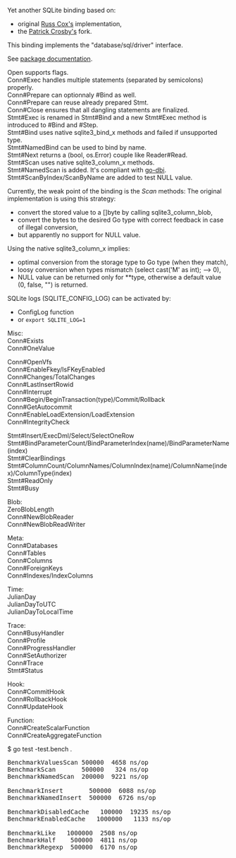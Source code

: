 Yet another SQLite binding based on:
 - original [Russ Cox's](http://code.google.com/p/gosqlite/) implementation,
 - the [Patrick Crosby's](https://github.com/patrickxb/fgosqlite/) fork.

This binding implements the "database/sql/driver" interface.

See [package documentation](http://go.pkgdoc.org/github.com/gwenn/gosqlite).

Open supports flags.  
Conn#Exec handles multiple statements (separated by semicolons) properly.  
Conn#Prepare can optionnaly #Bind as well.  
Conn#Prepare can reuse already prepared Stmt.  
Conn#Close ensures that all dangling statements are finalized.  
Stmt#Exec is renamed in Stmt#Bind and a new Stmt#Exec method is introduced to #Bind and #Step.  
Stmt#Bind uses native sqlite3_bind_x methods and failed if unsupported type.  
Stmt#NamedBind can be used to bind by name.  
Stmt#Next returns a (bool, os.Error) couple like Reader#Read.  
Stmt#Scan uses native sqlite3_column_x methods.  
Stmt#NamedScan is added. It's compliant with [go-dbi](https://github.com/thomaslee/go-dbi/).  
Stmt#ScanByIndex/ScanByName are added to test NULL value.

Currently, the weak point of the binding is the *Scan* methods:
The original implementation is using this strategy:
 - convert the stored value to a []byte by calling sqlite3_column_blob,
 - convert the bytes to the desired Go type with correct feedback in case of illegal conversion,
 - but apparently no support for NULL value.

Using the native sqlite3_column_x implies:
 - optimal conversion from the storage type to Go type (when they match),
 - loosy conversion when types mismatch (select cast('M' as int); --> 0),
 - NULL value can be returned only for **type, otherwise a default value (0, false, "") is returned.

SQLite logs (SQLITE_CONFIG_LOG) can be activated by:
- ConfigLog function
- or `export SQLITE_LOG=1`

Misc:  
Conn#Exists  
Conn#OneValue  

Conn#OpenVfs  
Conn#EnableFkey/IsFKeyEnabled  
Conn#Changes/TotalChanges  
Conn#LastInsertRowid  
Conn#Interrupt  
Conn#Begin/BeginTransaction(type)/Commit/Rollback  
Conn#GetAutocommit  
Conn#EnableLoadExtension/LoadExtension  
Conn#IntegrityCheck  

Stmt#Insert/ExecDml/Select/SelectOneRow  
Stmt#BindParameterCount/BindParameterIndex(name)/BindParameterName(index)  
Stmt#ClearBindings  
Stmt#ColumnCount/ColumnNames/ColumnIndex(name)/ColumnName(index)/ColumnType(index)  
Stmt#ReadOnly  
Stmt#Busy  

Blob:  
ZeroBlobLength  
Conn#NewBlobReader  
Conn#NewBlobReadWriter  

Meta:  
Conn#Databases  
Conn#Tables  
Conn#Columns  
Conn#ForeignKeys  
Conn#Indexes/IndexColumns  

Time:  
JulianDay  
JulianDayToUTC  
JulianDayToLocalTime  

Trace:  
Conn#BusyHandler  
Conn#Profile  
Conn#ProgressHandler  
Conn#SetAuthorizer  
Conn#Trace  
Stmt#Status  

Hook:  
Conn#CommitHook  
Conn#RollbackHook  
Conn#UpdateHook  

Function:  
Conn#CreateScalarFunction  
Conn#CreateAggregateFunction  

$ go test -test.bench .
<pre>
BenchmarkValuesScan 500000  4658 ns/op
BenchmarkScan       500000   324 ns/op
BenchmarkNamedScan  200000  9221 ns/op

BenchmarkInsert       500000  6088 ns/op
BenchmarkNamedInsert  500000  6726 ns/op

BenchmarkDisabledCache   100000  19235 ns/op
BenchmarkEnabledCache   1000000   1133 ns/op

BenchmarkLike   1000000  2508 ns/op
BenchmarkHalf    500000  4811 ns/op
BenchmarkRegexp  500000  6170 ns/op
</pre>